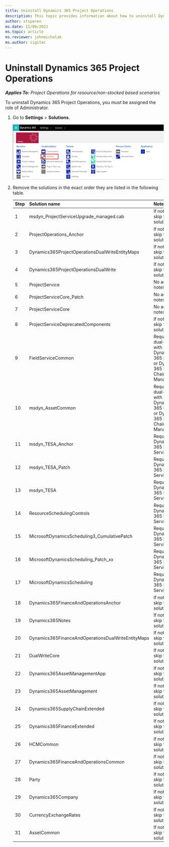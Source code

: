 ```yaml
---
title: Uninstall Dynamics 365 Project Operations 
description: This topic provides information about how to uninstall Dynamics 365 Project Operations.
author: stsporen
ms.date: 11/09/2021
ms.topic: article
ms.reviewer: johnmichalak
ms.author: sigitac
---
```


# Uninstall Dynamics 365 Project Operations 

_**Applies To:** Project Operations for resource/non-stocked based scenarios_

To uninstall Dynamics 365 Project Operations, you must be assigned the role of Administrator.

1. Go to **Settings** > **Solutions**.

    ![Settings page.](./media/uninstall-proj-ops-solutions.png)
  
2. Remove the solutions in the exact order they are listed in the following table. 

    | Step | Solution   name                                    | Note                                                                                         |
    |------|----------------------------------------------------|----------------------------------------------------------------------------------------------|
    | 1 | msdyn_ProjectServiceUpgrade_managed.cab            | If not found, skip this solution.                                                            |
    | 2 | ProjectOperations_Anchor                           | If not found, skip this solution.                                                            |
    | 3 | Dynamics365ProjectOperationsDualWriteEntityMaps    | If not found, skip this solution.                                                            |
    | 4 | Dynamics365ProjectOperationsDualWrite              | If not found, skip this solution.                                                            |
    | 5 | ProjectService                                     | No additional notes.                                                                         |
    | 6 | ProjectServiceCore_Patch                           | No additional notes.                                                                         |
    | 7 | ProjectServiceCore                                 | No additional notes.                                                                         |
    | 8 | ProjectServiceDeprecatedComponents                 | If not found, skip this solution.                                                            |
    | 9 | FieldServiceCommon                                 | Required for dual-write with Dynamics 365 Finance or Dynamics 365 Supply Chain Management.   |
    | 10 | msdyn_AssetCommon                                  | Required for dual-write with Dynamics 365 Finance or Dynamics 365 Supply Chain Management.   |
    | 11 | msdyn_TESA_Anchor                                  | Required for Dynamics 365 Field Service.                                                     |
    | 12 | msdyn_TESA_Patch                                   | Required for Dynamics 365 Field Service.                                                     |
    | 13 | msdyn_TESA                                         | Required for Dynamics 365 Field Service.                                                     |
    | 14 | ResourceSchedulingControls                         | Required for Dynamics 365 Field Service.                                                     |
    | 15 | MicrosoftDynamicsScheduling3_CumulativePatch       | Required for Dynamics 365 Field Service.                                                     |
    | 16 | MicrosoftDynamicsScheduling_Patch_xx               | Required for Dynamics 365 Field Service.                                                     |
    | 17 | MicrosoftDynamicsScheduling                        | Required for Dynamics 365 Field Service.                                                     |
    | 18 | Dynamics365FinanceAndOperationsAnchor              | If not found, skip this solution.                                                            |
    | 19 | Dynamics365Notes                                   | If not found, skip this solution.                                                            |
    | 20 | Dynamics365FinanceAndOperationsDualWriteEntityMaps | If not found, skip this solution.                                                            |
    | 21 | DualWriteCore                                      | If not found, skip this solution.                                                            |
    | 22 | Dynamics365AssetManagementApp                      | If not found, skip this solution.                                                            |
    | 23 | Dynamics365AssetManagement                         | If not found, skip this solution.                                                            |
    | 24 | Dynamics365SupplyChainExtended                     | If not found, skip this solution.                                                            |
    | 25 | Dynamics365FinanceExtended                         | If not found, skip this solution.                                                            |
    | 26 | HCMCommon                                          | If not found, skip this solution.                                                            |
    | 27 | Dynamics365FinanceAndOperationsCommon              | If not found, skip this solution.                                                            |
    | 28 | Party                                              | If not found, skip this solution.                                                            |
    | 29 | Dynamics365Company                                 | If not found, skip this solution.                                                            |
    | 30 | CurrencyExchangeRates                              | If not found, skip this solution.                                                            |
    | 31 | AssetCommon                                        | If not found, skip this solution.                                                            |
